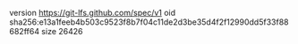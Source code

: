 version https://git-lfs.github.com/spec/v1
oid sha256:e13a1feeb4b503c9523f8b7f04c11de2d3be35d4f2f12990dd5f33f88682ff64
size 26426
